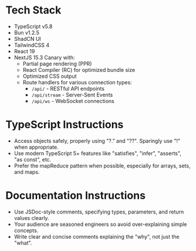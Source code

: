 # Tech Stack

- TypeScript v5.8
- Bun v1.2.5
- ShadCN UI
- TailwindCSS 4
- React 19
- NextJS 15.3 Canary with:
  - Partial page rendering (PPR)
  - React Compiler (RC) for optimized bundle size
  - Optimized CSS output
  - Route handlers for various connection types:
    - `/api/` - RESTful API endpoints
    - `/api/stream` - Server-Sent Events
    - `/api/ws` - WebSocket connections

# TypeScript Instructions

- Access objects safely, properly using "?." and "??". Sparingly use "!" when appropriate.
- Use modern TypeScript 5+ features like "satisfies", "infer", "asserts", "as const", etc.
- Prefer the mapReduce pattern when possible, especially for arrays, sets, and maps.

# Documentation Instructions

- Use JSDoc-style comments, specifying types, parameters, and return values clearly.
- Your audience are seasoned engineers so avoid over-explaining simple concepts.
- Write clear and concise comments explaining the "why", not just the "what".
